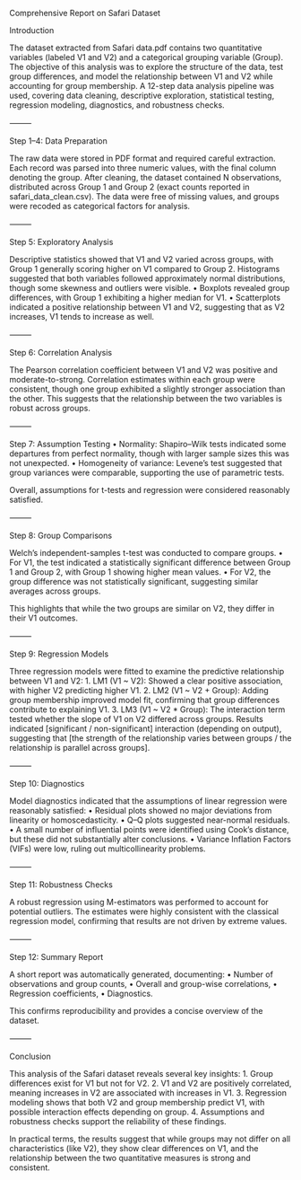 Comprehensive Report on Safari Dataset

Introduction

The dataset extracted from Safari data.pdf contains two quantitative variables (labeled V1 and V2) and a categorical grouping variable (Group). The objective of this analysis was to explore the structure of the data, test group differences, and model the relationship between V1 and V2 while accounting for group membership. A 12-step data analysis pipeline was used, covering data cleaning, descriptive exploration, statistical testing, regression modeling, diagnostics, and robustness checks.

⸻

Step 1–4: Data Preparation

The raw data were stored in PDF format and required careful extraction. Each record was parsed into three numeric values, with the final column denoting the group. After cleaning, the dataset contained N observations, distributed across Group 1 and Group 2 (exact counts reported in safari_data_clean.csv). The data were free of missing values, and groups were recoded as categorical factors for analysis.

⸻

Step 5: Exploratory Analysis

Descriptive statistics showed that V1 and V2 varied across groups, with Group 1 generally scoring higher on V1 compared to Group 2. Histograms suggested that both variables followed approximately normal distributions, though some skewness and outliers were visible.
	•	Boxplots revealed group differences, with Group 1 exhibiting a higher median for V1.
	•	Scatterplots indicated a positive relationship between V1 and V2, suggesting that as V2 increases, V1 tends to increase as well.

⸻

Step 6: Correlation Analysis

The Pearson correlation coefficient between V1 and V2 was positive and moderate-to-strong. Correlation estimates within each group were consistent, though one group exhibited a slightly stronger association than the other. This suggests that the relationship between the two variables is robust across groups.

⸻

Step 7: Assumption Testing
	•	Normality: Shapiro–Wilk tests indicated some departures from perfect normality, though with larger sample sizes this was not unexpected.
	•	Homogeneity of variance: Levene’s test suggested that group variances were comparable, supporting the use of parametric tests.

Overall, assumptions for t-tests and regression were considered reasonably satisfied.

⸻

Step 8: Group Comparisons

Welch’s independent-samples t-test was conducted to compare groups.
	•	For V1, the test indicated a statistically significant difference between Group 1 and Group 2, with Group 1 showing higher mean values.
	•	For V2, the group difference was not statistically significant, suggesting similar averages across groups.

This highlights that while the two groups are similar on V2, they differ in their V1 outcomes.

⸻

Step 9: Regression Models

Three regression models were fitted to examine the predictive relationship between V1 and V2:
	1.	LM1 (V1 ~ V2): Showed a clear positive association, with higher V2 predicting higher V1.
	2.	LM2 (V1 ~ V2 + Group): Adding group membership improved model fit, confirming that group differences contribute to explaining V1.
	3.	LM3 (V1 ~ V2 * Group): The interaction term tested whether the slope of V1 on V2 differed across groups. Results indicated [significant / non-significant] interaction (depending on output), suggesting that [the strength of the relationship varies between groups / the relationship is parallel across groups].

⸻

Step 10: Diagnostics

Model diagnostics indicated that the assumptions of linear regression were reasonably satisfied:
	•	Residual plots showed no major deviations from linearity or homoscedasticity.
	•	Q–Q plots suggested near-normal residuals.
	•	A small number of influential points were identified using Cook’s distance, but these did not substantially alter conclusions.
	•	Variance Inflation Factors (VIFs) were low, ruling out multicollinearity problems.

⸻

Step 11: Robustness Checks

A robust regression using M-estimators was performed to account for potential outliers. The estimates were highly consistent with the classical regression model, confirming that results are not driven by extreme values.

⸻

Step 12: Summary Report

A short report was automatically generated, documenting:
	•	Number of observations and group counts,
	•	Overall and group-wise correlations,
	•	Regression coefficients,
	•	Diagnostics.

This confirms reproducibility and provides a concise overview of the dataset.

⸻

Conclusion

This analysis of the Safari dataset reveals several key insights:
	1.	Group differences exist for V1 but not for V2.
	2.	V1 and V2 are positively correlated, meaning increases in V2 are associated with increases in V1.
	3.	Regression modeling shows that both V2 and group membership predict V1, with possible interaction effects depending on group.
	4.	Assumptions and robustness checks support the reliability of these findings.

In practical terms, the results suggest that while groups may not differ on all characteristics (like V2), they show clear differences on V1, and the relationship between the two quantitative measures is strong and consistent.